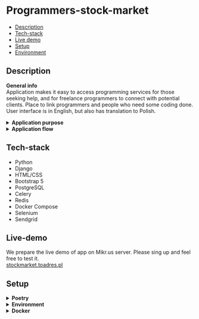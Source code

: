 # Programmers-stock-market

* [Description](#description)
* [Tech-stack](#tech-stack)
* [Live demo](#live-demo)
* [Setup](#setup)
* [Environment](#environment)


## Description
<b>General info</b><br>
Application makes it easy to access programming services for those seeking help, and for freelance programmers to connect with potential clients. Place to link programmers and people who need some coding done.<BR>
User interface is in English, but also has translation to Polish.

<details><summary><b>Application purpose</b></summary>
Application where users can publish programming tasks and select from many offers given by programmers. After delivering solution they can accept it and pay for the job.</details>

<details><summary><b>Application flow</b></summary>

- Register and login
- Select your role: client (CL) / contractor (CO)
- (CL) Publish a task, set budget and time to complete task
- (CO) Find a task that suits your tech-stack and respond with price offer
- (CL) Choose and accept offer from programmer
- (CO) Prepare and publish your solution
- (CL) Review the solution and accept/decline it
- (CL/CO) If declined discuss it or use one of the arbiters
- (CL) If you have accepted the solution, pay the programmer

</details>

## Tech-stack
<ul>
<li>Python</li>
<li>Django</li>
<li>HTML/CSS</li>
<li>Bootstrap 5</li>
<li>PostgreSQL</li>
<li>Celery</li>
<li>Redis</li>
<li>Docker Compose</li>
<li>Selenium</li>
<li>Sendgrid</li>
</ul>

## Live-demo
We prepare the live demo of app on Mikr.us server. Please sing up and feel free to test it.<br>
[stockmarket.toadres.pl](https://stockmarket.toadres.pl)

## Setup
<details><summary><b>Poetry</b></summary>
We use Poetry for dependency management and packaging.
<ul>
  <li>Update dependencies with development packages: `poetry install --with dev --sync`</li>
</ul>
</details>

<details><summary><b>Environment</b></summary>

Most environment variables have their default values in setting files.<br>
Environment variables to set:
```
SECRET_KEY=<your secret key>
ALLOWED_HOSTS = <allowed host name>
```
If you want to use PostgreSQL please set:
```
"ENGINE"="YOUR_DATABASE_ENGINE
"NAME"="YOUR_DATABASE_NAME"
"USER": "YOUR_DATABASE_USER"
"PASSWORD": "YOUR_DATABASE_PASSWORD"
"HOST": "YOUR_DATABASE_HOST"
"PORT": "YOUR_"DATABASE_PORT"
```
</details>

<details><summary><b>Docker</b></summary>

Go to deployment/local directory.
In docker.compose.yml set variable to choose django setting file:
```
DJANGO_SETTINGS_MODULE = <psmproject.settings.(development|production|mikrus)>
```
 Open in terminal:
```bash
docker-compose -f docker-compose.yml up --build -d
```


<details><summary><b>Mikr.us</b></summary>

If you want to use server Mikr.us, you must set environment variables.
```
# GLOBAL
DJANGO_SETTINGS_MODULE=psmproject.settings.mikrus
HOST_NAME=https://host.name.com
IP4_PORT=<ip port>
SECRET_KEY=<key>
TZ=Europe/Warsaw
# DATABASE
POSTGRES_ENGINE=django.db.backends.postgresql_psycopg2
POSTGRES_DB=db_name
POSTGRES_USER=db_user
POSTGRES_PASSWORD=db_pass
POSTGRES_HOST=stock-market-db
POSTGRES_PORT=5432
# REDIS
REDIS_HOST=redis
REDIS_PORT=6379
# MAIL
SENDGRID_API_KEY=<key>
DEFAULT_FROM_EMAIL=<email address>
# ADMIN CREDENTIALS
ADMIN_USER=<admin_user>
ADMIN_EMAIL=<adminuser@adminmail.mail>
ADMIN_PASS=<admin_password>
```
</details>

## Contributors
- [rafal-gbc](https://github.com/rafal-gbc)
- [Nicolas Destrieux](https://github.com/ndestrieux)
- [Bartosz Wisniewski](https://github.com/bartwisniewski)
- [Adam Jaworski](https://github.com/adamj2k)
- [ZduBart](https://github.com/ZduBart)

## Screenshot
![Screenshot of task page](src\psmproject\project_static\default\images\screen.png)
